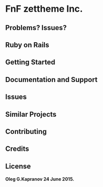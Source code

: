 FnF zettheme Inc.
================

Problems? Issues?
-----------

Ruby on Rails
-------------

Getting Started
---------------

Documentation and Support
-------------------------

Issues
-------------

Similar Projects
----------------

Contributing
------------

Credits
-------

License
-------

#### Oleg G.Kapranov 24 June 2015.
